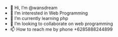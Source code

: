 - 👋 Hi, I’m @wansdream
- 👀 I’m interested in Web Programming
- 🌱 I’m currently learning php
- 💞️ I’m looking to collaborate on web programming
- 📫 How to reach me by phone +6285888244899

<!---
wansdream/wansdream is a ✨ special ✨ repository because its `README.md` (this file) appears on your GitHub profile.
You can click the Preview link to take a look at your changes.
--->
